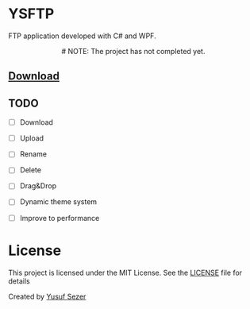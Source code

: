 # YSFTP
FTP application developed with C# and WPF.

<div align="center">
# NOTE: The project has not completed yet.
</div>

## [Download](https://github.com/yusufsefasezer/YSFTP/archive/master.zip)

## TODO
- [ ] Download
- [ ] Upload
- [ ] Rename
- [ ] Delete
- [ ] Drag&Drop
- [ ] Dynamic theme system
- [ ] Improve to performance 


# License
This project is licensed under the MIT License. See the [LICENSE](LICENSE) file for details

Created by [Yusuf Sezer](https://www.yusufsezer.com)
